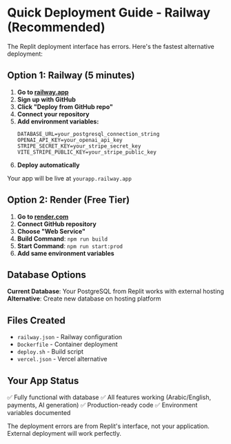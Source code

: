 # Quick Deployment Guide - Railway (Recommended)

The Replit deployment interface has errors. Here's the fastest alternative deployment:

## Option 1: Railway (5 minutes)

1. **Go to [railway.app](https://railway.app)**
2. **Sign up with GitHub**
3. **Click "Deploy from GitHub repo"**
4. **Connect your repository**
5. **Add environment variables:**
   ```
   DATABASE_URL=your_postgresql_connection_string
   OPENAI_API_KEY=your_openai_api_key
   STRIPE_SECRET_KEY=your_stripe_secret_key
   VITE_STRIPE_PUBLIC_KEY=your_stripe_public_key
   ```
6. **Deploy automatically**

Your app will be live at `yourapp.railway.app`

## Option 2: Render (Free Tier)

1. **Go to [render.com](https://render.com)**
2. **Connect GitHub repository**
3. **Choose "Web Service"**
4. **Build Command**: `npm run build`
5. **Start Command**: `npm run start:prod`
6. **Add same environment variables**

## Database Options

**Current Database**: Your PostgreSQL from Replit works with external hosting
**Alternative**: Create new database on hosting platform

## Files Created

- `railway.json` - Railway configuration
- `Dockerfile` - Container deployment
- `deploy.sh` - Build script
- `vercel.json` - Vercel alternative

## Your App Status

✅ Fully functional with database
✅ All features working (Arabic/English, payments, AI generation)
✅ Production-ready code
✅ Environment variables documented

The deployment errors are from Replit's interface, not your application. External deployment will work perfectly.